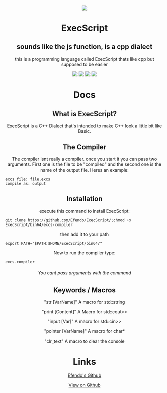 # ![](ExecScript.ico) 
<style>
    h1,h2,p,a,h6 {
        text-align: center;
    }
</style>
<h1>ExecScript</h1>
<link rel="icon" type="image/x-icon" href="ExecScript.ico">

## sounds like the js function, is a cpp dialect
this is a programming language called ExecScript thats like cpp but supposed to be easier

![](https://img.shields.io/badge/State-Alpha-yellow) ![](https://img.shields.io/github/last-commit/Efendo/Execscript) ![](https://img.shields.io/badge/Created%20by-Efendo-success) ![](https://img.shields.io/github/languages/top/Efendo/Execscript)

# Docs

## What is ExecScript?
ExecScript is a C++ Dialect that's intended to make C++ look a little bit like Basic.

## The Compiler
The compiler isnt really a compiler. once you start it you can pass two arguments. First one is the file to be "compiled" and the second one is the name of the output file. Heres an example:
````
excs file: file.excs
compile as: output
````

## Installation
execute this command to install ExecScript:
````Shell
git clone https://github.com/Efendo/ExecScript/;chmod +x ExecScript/bin64/excs-compiler
````
then add it to your path
````Shell
export PATH="$PATH:$HOME/ExecScript/bin64/"
````
Now to run the compiler type:
````Shell
excs-compiler
````
###### You cant pass arguments with the command

## Keywords / Macros
"str [VarName]" A macro for std::string

"print [Content]" A Macro for std::cout<<

"input [Var]" A macro for std::cin>>

"pointer [VarName]" A macro for char*

"clr_text" A macro to clear the console

# Links

[Efendo's Github](https://github.com/Efendo)

[View on Github](https://github.com/Efendo/ExecScript/)
